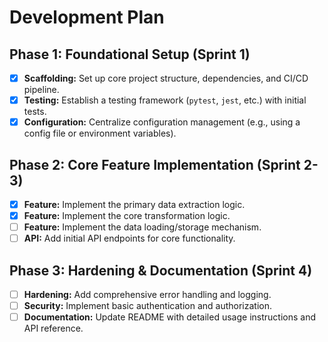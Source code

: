 # Development Plan

## Phase 1: Foundational Setup (Sprint 1)
- [x] **Scaffolding:** Set up core project structure, dependencies, and CI/CD pipeline.
- [x] **Testing:** Establish a testing framework (`pytest`, `jest`, etc.) with initial tests.
- [x] **Configuration:** Centralize configuration management (e.g., using a config file or environment variables).

## Phase 2: Core Feature Implementation (Sprint 2-3)
- [x] **Feature:** Implement the primary data extraction logic.
- [x] **Feature:** Implement the core transformation logic.
- [ ] **Feature:** Implement the data loading/storage mechanism.
- [ ] **API:** Add initial API endpoints for core functionality.

## Phase 3: Hardening & Documentation (Sprint 4)
- [ ] **Hardening:** Add comprehensive error handling and logging.
- [ ] **Security:** Implement basic authentication and authorization.
- [ ] **Documentation:** Update README with detailed usage instructions and API reference.
